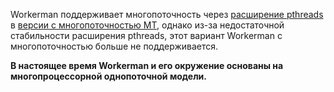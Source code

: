Workerman поддерживает многопоточность через [расширение pthreads](https://php.net/manual/zh/book.pthreads.php) в [версии с многопоточностью MT](https://github.com/walkor/workerman-MT), однако из-за недостаточной стабильности расширения pthreads, этот вариант Workerman с многопоточностью больше не поддерживается.

**В настоящее время Workerman и его окружение основаны на многопроцессорной однопоточной модели.**
